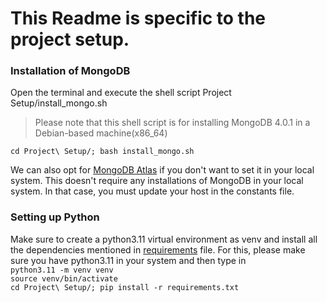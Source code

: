 # This Readme is specific to the project setup.
### Installation of MongoDB
Open the terminal and execute the shell script Project Setup/install_mongo.sh

> Please note that this shell script is for installing MongoDB 4.0.1 in a Debian-based machine(x86_64)

    cd Project\ Setup/; bash install_mongo.sh
We can also opt for [MongoDB Atlas](https://www.mongodb.com/atlas/database) if you don't want to set it in your local system. This doesn't require any installations of MongoDB in your local system. In that case, you must update your host in the constants file.

### Setting up Python
Make sure to create a python3.11  virtual environment as venv and install all the dependencies mentioned in [requirements](https://github.com/Chanpreet-Singh/Cosmocloud-backend-assignment/blob/main/Project%20Setup/requirements.txt) file. For this, please make sure you have python3.11 in your system and then type in<br>
`python3.11 -m venv venv`<br>
`source venv/bin/activate`<br>
`cd Project\ Setup/; pip install -r requirements.txt`
